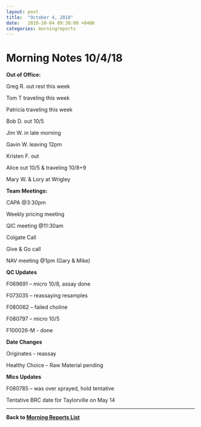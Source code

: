 ```yaml
---
layout: post
title:  "October 4, 2018"
date:   2018-10-04 09:30:00 +0400
categories: morningreports
---
```

# Morning Notes 10/4/18

**Out of Office:**

Greg R. out rest this week

Tom T traveling this week

Patricia traveling this week

Bob D. out 10/5

Jim W. in late morning

Gavin W. leaving 12pm

Kristen F. out

Alice out 10/5 & traveling 10/8+9

Mary W. & Lory at Wrigley

**Team Meetings:**

CAPA \@3:30pm

Weekly pricing meeting

QIC meeting \@11:30am

Colgate Call

Give & Go call

NAV meeting \@1pm (Gary & Mike)

**QC Updates**

F069691 – micro 10/8, assay done

F073035 – reassaying resamples

F080062 – failed choline

F080797 – micro 10/5

F100026-M - done

**Date Changes**

Originates - reassay

Healthy Choice – Raw Material pending

**Mics Updates**

F080785 – was over sprayed, hold tentative

Tentative BRC date for Taylorville on May 14

___ 

**[<i class="fas fa-chevron-left"></i>](/morningreports/index.html) Back to  [Morning Reports List](/morningreports/index.html "Morning Reports")**